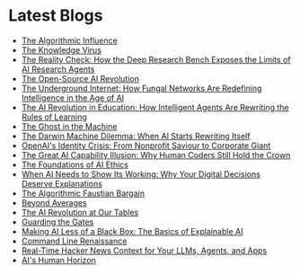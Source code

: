 <!--
**rawveg/rawveg** is a ✨ _special_ ✨ repository because its `README.md` (this file) appears on your GitHub profile.

Here are some ideas to get you started:

- 🔭 I’m currently working on ...
- 🌱 I’m currently learning ...
- 👯 I’m looking to collaborate on ...
- 🤔 I’m looking for help with ...
- 💬 Ask me about ...
- 📫 How to reach me: ...
- 😄 Pronouns: ...
- ⚡ Fun fact: ...
-->

# Latest Blogs
<!-- BLOG-POST-LIST:START -->
- [The Algorithmic Influence](https://dev.to/rawveg/the-algorithmic-influence-18mb)
- [The Knowledge Virus](https://smarterarticles.co.uk/the-knowledge-virus?pk_campaign=rss-feed)
- [The Reality Check: How the Deep Research Bench Exposes the Limits of AI Research Agents](https://smarterarticles.co.uk/the-reality-check-how-the-deep-research-bench-exposes-the-limits-of-ai?pk_campaign=rss-feed)
- [The Open-Source AI Revolution](https://dev.to/rawveg/the-open-source-ai-revolution-5ah3)
- [The Underground Internet: How Fungal Networks Are Redefining Intelligence in the Age of AI](https://smarterarticles.co.uk/the-underground-internet-how-fungal-networks-are-redefining-intelligence-in?pk_campaign=rss-feed)
- [The AI Revolution in Education: How Intelligent Agents Are Rewriting the Rules of Learning](https://smarterarticles.co.uk/the-ai-revolution-in-education-how-intelligent-agents-are-rewriting-the-rules?pk_campaign=rss-feed)
- [The Ghost in the Machine](https://dev.to/rawveg/the-ghost-in-the-machine-4m3i)
- [The Darwin Machine Dilemma: When AI Starts Rewriting Itself](https://smarterarticles.co.uk/the-darwin-machine-dilemma-when-ai-starts-rewriting-itself?pk_campaign=rss-feed)
- [OpenAI&#39;s Identity Crisis: From Nonprofit Saviour to Corporate Giant](https://smarterarticles.co.uk/openais-identity-crisis-from-nonprofit-saviour-to-corporate-giant?pk_campaign=rss-feed)
- [The Great AI Capability Illusion: Why Human Coders Still Hold the Crown](https://smarterarticles.co.uk/the-great-ai-capability-illusion-why-human-coders-still-hold-the-crown?pk_campaign=rss-feed)
- [The Foundations of AI Ethics](https://smarterarticles.co.uk/the-foundations-of-ai-ethics?pk_campaign=rss-feed)
- [When AI Needs to Show Its Working: Why Your Digital Decisions Deserve Explanations](https://smarterarticles.co.uk/when-ai-needs-to-show-its-working-why-your-digital-decisions-deserve?pk_campaign=rss-feed)
- [The Algorithmic Faustian Bargain](https://dev.to/rawveg/the-algorithmic-faustian-bargain-2cpl)
- [Beyond Averages](https://dev.to/rawveg/beyond-averages-blm)
- [The AI Revolution at Our Tables](https://dev.to/rawveg/the-ai-revolution-at-our-tables-1hc4)
- [Guarding the Gates](https://dev.to/rawveg/guarding-the-gates-fd1)
- [Making AI Less of a Black Box: The Basics of Explainable AI](https://dev.to/rawveg/making-ai-less-of-a-black-box-the-basics-of-explainable-ai-4lnh)
- [Command Line Renaissance](https://dev.to/rawveg/command-line-renaissance-377a)
- [Real-Time Hacker News Context for Your LLMs, Agents, and Apps](https://dev.to/rawveg/real-time-hacker-news-context-for-your-llms-agents-and-apps-ldg)
- [AI&#39;s Human Horizon](https://dev.to/rawveg/ais-human-horizon-b58)
<!-- BLOG-POST-LIST:END -->
